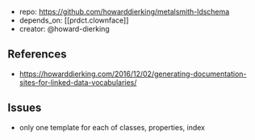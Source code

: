 
- repo: https://github.com/howarddierking/metalsmith-ldschema
- depends_on: [[prdct.clownface]]
- creator: @howard-dierking

## References

- https://howarddierking.com/2016/12/02/generating-documentation-sites-for-linked-data-vocabularies/

## Issues

- only one template for each of classes, properties, index
